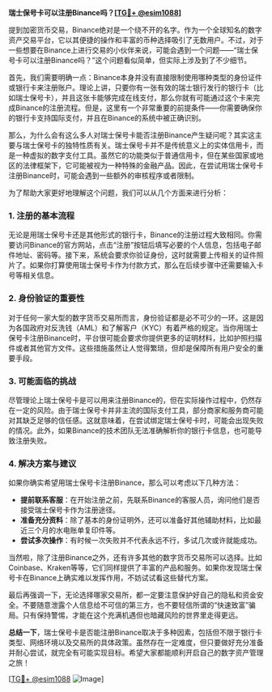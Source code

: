 **瑞士保号卡可以注册Binance吗？[[TG💪+ @esim1088](https://t.me/s/esim1088)]**

提到加密货币交易，Binance绝对是一个绕不开的名字。作为一个全球知名的数字资产交易平台，它以其便捷的操作和丰富的币种选择吸引了无数用户。不过，对于一些想要在Binance上进行交易的小伙伴来说，可能会遇到一个问题——“瑞士保号卡可以注册Binance吗？”这个问题看似简单，但实际上涉及到了不少细节。

首先，我们需要明确一点：Binance本身并没有直接限制使用哪种类型的身份证件或银行卡来注册账户。理论上讲，只要你有一张有效的瑞士银行发行的银行卡（比如瑞士保号卡），并且这张卡能够完成在线支付，那么你就有可能通过这个卡来完成Binance的注册流程。但是，这里有一个非常重要的前提条件——你需要确保你的银行卡支持国际支付，并且在Binance的系统中被正确识别。

那么，为什么会有这么多人对瑞士保号卡能否注册Binance产生疑问呢？其实这主要与瑞士保号卡的独特性质有关。瑞士保号卡并不是传统意义上的实体信用卡，而是一种虚拟的数字支付工具。虽然它的功能类似于普通信用卡，但在某些国家或地区的法律框架下，它可能被视为一种特殊的金融产品。因此，在尝试用瑞士保号卡注册Binance时，可能会遇到一些额外的审核程序或者限制。

为了帮助大家更好地理解这个问题，我们可以从几个方面来进行分析：

### 1. 注册的基本流程

无论是用瑞士保号卡还是其他形式的银行卡，Binance的注册过程大致相同。你需要访问Binance的官方网站，点击“注册”按钮后填写必要的个人信息，包括电子邮件地址、密码等。接下来，系统会要求你验证身份，这时就需要上传相关的证件照片了。如果你打算使用瑞士保号卡作为付款方式，那么在后续步骤中还需要输入卡号等相关信息。

### 2. 身份验证的重要性

对于任何一家大型的数字货币交易所而言，身份验证都是必不可少的一环。这是因为各国政府对反洗钱（AML）和了解客户（KYC）有着严格的规定。当你用瑞士保号卡注册Binance时，平台很可能会要求你提供更多的证明材料，比如护照扫描件或者其他官方文件。这些措施虽然让人觉得繁琐，但却是保障所有用户安全的重要手段。

### 3. 可能面临的挑战

尽管理论上瑞士保号卡是可以用来注册Binance的，但在实际操作过程中，仍然存在一定的风险。由于瑞士保号卡并非主流的国际支付工具，部分商家和服务商可能对其缺乏足够的信任感。这就意味着，在尝试绑定瑞士保号卡时，可能会出现失败的情况。此外，如果Binance的技术团队无法准确解析你的银行卡信息，也可能导致注册失败。

### 4. 解决方案与建议

如果你确实希望用瑞士保号卡注册Binance，那么可以考虑以下几种方法：

- **提前联系客服**：在开始注册之前，先联系Binance的客服人员，询问他们是否接受瑞士保号卡作为注册途径。
- **准备充分资料**：除了基本的身份证明外，还可以准备好其他辅助材料，比如最近三个月的水电账单复印件等。
- **尝试多次操作**：有时候一次失败并不代表永远不行，多试几次或许就能成功。

当然啦，除了注册Binance之外，还有许多其他的数字货币交易所可以选择。比如Coinbase、Kraken等等，它们同样提供了丰富的产品和服务。如果你发现瑞士保号卡在Binance上确实难以发挥作用，不妨试试看这些替代方案。

最后再强调一下，无论选择哪家交易所，都一定要注意保护好自己的隐私和资金安全。不要随意泄露个人信息给不可信的第三方，也不要轻信所谓的“快速致富”骗局。只有保持警惕，才能在这个充满机遇但也暗藏风险的世界里走得更远。

**总结一下**，瑞士保号卡是否能注册Binance取决于多种因素，包括但不限于银行卡类型、网络环境以及交易所的具体政策。虽然存在一定难度，但只要做好充分准备并耐心尝试，就完全有可能实现目标。希望大家都能顺利开启自己的数字资产管理之旅！

[[TG💪+ @esim1088](https://t.me/s/esim1088) ![Image](https://i.postimg.cc/4NQfJmqS/Snipaste-2025-05-13-00-14-12.png)]